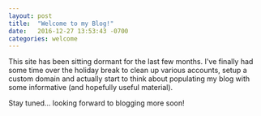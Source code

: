 ```yaml
---
layout: post
title:  "Welcome to my Blog!"
date:   2016-12-27 13:53:43 -0700
categories: welcome
---
```

This site has been sitting dormant for the last few months.
I've finally had some time over the holiday break to clean 
up various accounts, setup a custom domain and actually start
to think about populating my blog with some informative
(and hopefully useful material).

Stay tuned... looking forward to blogging more soon!
